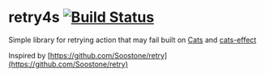 # retry4s [![Build Status](https://travis-ci.org/marcodippy/retry4s.svg?branch=master)](https://travis-ci.org/marcodippy/retry4s)


Simple library for retrying action that may fail built on [Cats](https://github.com/typelevel/cats) and [cats-effect](https://github.com/typelevel/cats-effect)

Inspired by [https://github.com/Soostone/retry](https://github.com/Soostone/retry)


